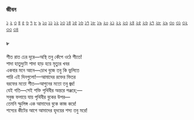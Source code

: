 ### জীবন   
[১](2.10.0.jeebon-1.md) [২](2.10.1.jeebon-2.md) [৩](2.10.2.jeebon-3.md) [৪](2.10.3.jeebon-4.md) [৫](2.10.4.jeebon-5.md) [৬](2.10.5.jeebon-6.md) [৭](2.10.6.jeebon-7.md) [৮](2.10.7.jeebon-8.md) [৯](2.10.8.jeebon-9.md) [১০](2.10.9.jeebon-10.md) [১১](2.10.10.jeebon-11.md) [১২](2.10.11.jeebon-12.md) [১৩](2.10.12.jeebon-13.md) [১৪](2.10.13.jeebon-14.md) [১৫](2.10.14.jeebon-15.md) [১৬](2.10.15.jeebon-16.md) [১৭](2.10.16.jeebon-17.md) [১৮](2.10.17.jeebon-18.md) [১৯](2.10.18.jeebon-19.md) [২০](2.10.19.jeebon-20.md) [২১](2.10.20.jeebon-21.md) [২২](2.10.21.jeebon-22.md) [২৩](2.10.22.jeebon-23.md) [২৪](2.10.23.jeebon-24.md) [২৫](2.10.24.jeebon-25.md) [২৬](2.10.25.jeebon-26.md) [২৭](2.10.26.jeebon-27.md) [২৮](2.10.27.jeebon-28.md) [২৯](2.10.28.jeebon-29.md) [৩০](2.10.29.jeebon-30.md) [৩১](2.10.30.jeebon-31.md) [৩২](2.10.31.jeebon-32.md) [৩৩](2.10.32.jeebon-33.md) [৩৪](2.10.33.jeebon-34.md)
#### ৮
 শীত রাত ঢের দূরে—অস্থি তবু কেঁপে ওঠে শীতে!  
শাদা হাতুদুটো শাদা হাড় হয়ে মৃত্যুর খবর  
একবার মনে আনে—চোখ বুজে তবু কি ভুলিতে  
পারি এই দিনগুলো!—আমাদের রক্তের ভিতর  
বরফের মতো শীত—আগুনের মতো তবু জ্বর!  
যেই গতি—সেই শক্তি পৃথিবীর অন্তরে পঞ্জরে;—  
সবুজ ফলায়ে যায় পৃথিবীর বুকের উপর—  
তেমনি স্ফুলিঙ্গ এক আমাদের বুকে কাজ করে!  
শস্যের কীটের আগে আমাদের হৃদয়ের শস্য তবু মরে!  